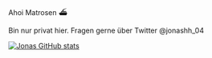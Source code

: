 Ahoi Matrosen ⛴

Bin nur privat hier. Fragen gerne über Twitter
@jonashh_04

[![Jonas GitHub stats](https://github-readme-stats.vercel.app/api?username=JonasSchaber&show_icons=true&theme=tokyonight)](https://github.com/anuraghazra/github-readme-stats)

<!---
JonasSchaber/JonasSchaber is a ✨ special ✨ repository because its `README.md` (this file) appears on your GitHub profile.
You can click the Preview link to take a look at your changes.
--->

